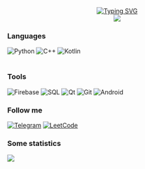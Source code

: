 <div align="center">
    <a href="https://git.io/typing-svg"><img src="https://readme-typing-svg.demolab.com?font=Orbitron&weight=900&size=30&pause=1000&color=36D16D&center=true&vCenter=true&random=false&width=435&lines=Computer+science+student;Mobile+developer" alt="Typing SVG" /></a>
</div>

<div align="center">
    <img src="https://media1.giphy.com/media/v1.Y2lkPTc5MGI3NjExNmVkNmxyNjk2MHVrdjdmYmMwcm5vdnR4MGc3amQ1Z2ZqcW15OXNlOCZlcD12MV9pbnRlcm5hbF9naWZfYnlfaWQmY3Q9Zw/GwtfUx2P2HnvByDZdg/giphy.webp" />
</div>

### Languages
![Python](https://img.shields.io/badge/-python-090909?style=for-the-badge&logo=python&logoColor=ff073a)
![C++](https://img.shields.io/badge/-C++-090909?style=for-the-badge&logo=C%2b%2b&logoColor=0000CD)
![Kotlin](https://img.shields.io/badge/-Kotlin-090909?style=for-the-badge&logo=kotlin) <br /> <br />

### Tools
![Firebase](https://img.shields.io/badge/-firebase-090909?style=for-the-badge&logo=firebase&logoColor=F0E68C)
![SQL](https://img.shields.io/badge/-sql-090909?style=for-the-badge&logo=sqlite&logoColor=00FFFF)
![Qt](https://img.shields.io/badge/-qt-090909?style=for-the-badge&logo=qt&logoColor=00FF00)
![Git](https://img.shields.io/badge/-git-090909?style=for-the-badge&logo=git&logoColor=FF8C00)
![Android](https://img.shields.io/badge/-android-090909?style=for-the-badge&logo=android)


### Follow me
[![Telegram](https://img.shields.io/badge/-telegram-090909?style=for-the-badge&logo=telegram)](https://t.me/Nep_pasha/)
[![LeetCode](https://img.shields.io/badge/-leetcode-090909?style=for-the-badge&logo=leetcode)](https://leetcode.com/u/GNU_nan0_machine_s0n/)


### Some statistics
![](https://github-profile-summary-cards.vercel.app/api/cards/repos-per-language?username=nepavellab&theme=dark)
